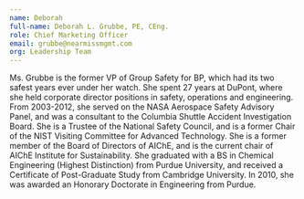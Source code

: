 ```yaml
---
name: Deborah
full-name: Deborah L. Grubbe, PE, CEng.
role: Chief Marketing Officer
email: grubbe@nearmissmgmt.com
org: Leadership Team
---
```


Ms. Grubbe is the former VP of Group Safety for BP, which had its two safest years ever under her watch. She spent 27 years at DuPont, where she held corporate director positions in safety, operations and engineering. From 2003-2012, she served on the NASA Aerospace Safety Advisory Panel, and was a consultant to the Columbia Shuttle Accident Investigation Board. She is a Trustee of the National Safety Council, and is a former Chair of the NIST Visiting Committee for Advanced Technology. She is a former member of the Board of Directors of AIChE, and is the current chair of AIChE Institute for Sustainability.  She graduated with a BS in Chemical Engineering (Highest Distinction) from Purdue University, and received a Certificate of Post-Graduate Study from Cambridge University.  In 2010, she was awarded an Honorary Doctorate in Engineering from Purdue.
